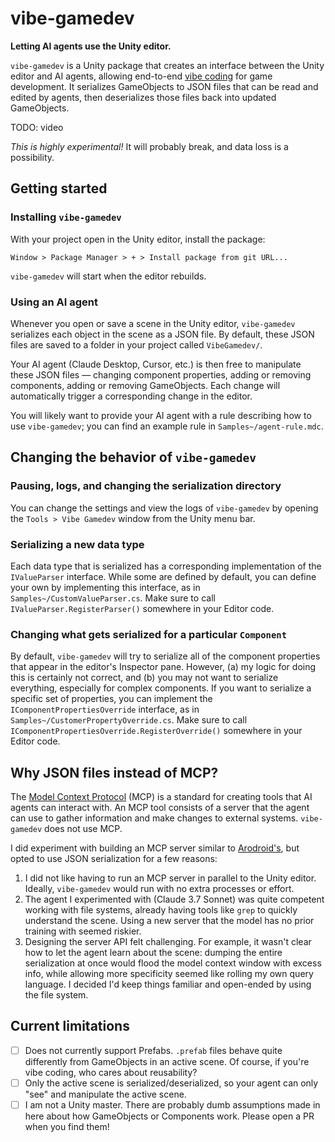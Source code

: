 # vibe-gamedev
**Letting AI agents use the Unity editor.**

`vibe-gamedev` is a Unity package that creates an interface between the Unity editor and AI agents, allowing end-to-end [vibe coding](https://en.wikipedia.org/wiki/Vibe_coding) for game development. It serializes GameObjects to JSON files that can be read and edited by agents, then deserializes those files back into updated GameObjects.

TODO: video

*This is highly experimental!* It will probably break, and data loss is a possibility.

## Getting started
### Installing `vibe-gamedev`
With your project open in the Unity editor, install the package:
```
Window > Package Manager > + > Install package from git URL...
```
`vibe-gamedev` will start when the editor rebuilds.

### Using an AI agent
Whenever you open or save a scene in the Unity editor, `vibe-gamedev` serializes each object in the scene as a JSON file. By default, these JSON files are saved to a folder in your project called `VibeGamedev/`.

Your AI agent (Claude Desktop, Cursor, etc.) is then free to manipulate these JSON files — changing component properties, adding or removing components, adding or removing GameObjects. Each change will automatically trigger a corresponding change in the editor.

You will likely want to provide your AI agent with a rule describing how to use `vibe-gamedev`; you can find an example rule in `Samples~/agent-rule.mdc`.

## Changing the behavior of `vibe-gamedev`
### Pausing, logs, and changing the serialization directory
You can change the settings and view the logs of `vibe-gamedev` by opening the `Tools > Vibe Gamedev` window from the Unity menu bar.

### Serializing a new data type
Each data type that is serialized has a corresponding implementation of the `IValueParser` interface. While some are defined by default, you can define your own by implementing this interface, as in `Samples~/CustomValueParser.cs`. Make sure to call `IValueParser.RegisterParser()` somewhere in your Editor code.

### Changing what gets serialized for a particular `Component`
By default, `vibe-gamedev` will try to serialize all of the component properties that appear in the editor's Inspector pane. However, (a) my logic for doing this is certainly not correct, and (b) you may not want to serialize everything, especially for complex components. If you want to serialize a specific set of properties, you can implement the `IComponentPropertiesOverride` interface, as in `Samples~/CustomerPropertyOverride.cs`. Make sure to call `IComponentPropertiesOverride.RegisterOverride()` somewhere in your Editor code.

## Why JSON files instead of MCP?
The [Model Context Protocol](https://modelcontextprotocol.io/introduction) (MCP) is a standard for creating tools that AI agents can interact with. An MCP tool consists of a server that the agent can use to gather information and make changes to external systems. `vibe-gamedev` does not use MCP.

I did experiment with building an MCP server similar to [Arodroid's](https://github.com/Arodoid/UnityMCP/tree/main/UnityMCPPlugin), but opted to use JSON serialization for a few reasons:

1. I did not like having to run an MCP server in parallel to the Unity editor. Ideally, `vibe-gamedev` would run with no extra processes or effort.
2. The agent I experimented with (Claude 3.7 Sonnet) was quite competent working with file systems, already having tools like `grep` to quickly understand the scene. Using a new server that the model has no prior training with seemed riskier.
3. Designing the server API felt challenging. For example, it wasn't clear how to let the agent learn about the scene: dumping the entire serialization at once would flood the model context window with excess info, while allowing more specificity seemed like rolling my own query language. I decided I'd keep things familiar and open-ended by using the file system.

## Current limitations
- [ ] Does not currently support Prefabs. `.prefab` files behave quite differently from GameObjects in an active scene. Of course, if you're vibe coding, who cares about reusability?
- [ ] Only the active scene is serialized/deserialized, so your agent can only "see" and manipulate the active scene.
- [ ] I am not a Unity master. There are probably dumb assumptions made in here about how GameObjects or Components work. Please open a PR when you find them!
